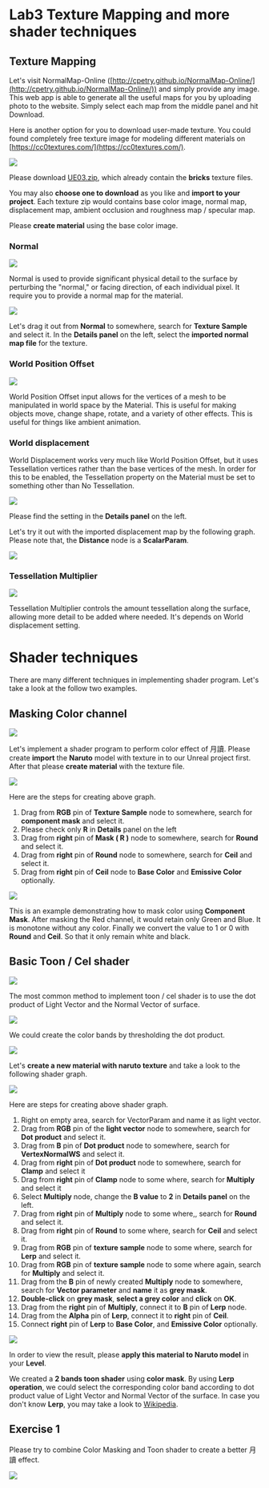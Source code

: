 # Lab3 Texture Mapping and more shader techniques

## Texture Mapping

Let's visit NormalMap-Online ([http://cpetry.github.io/NormalMap-Online/](http://cpetry.github.io/NormalMap-Online/)) and simply provide any image. This web app is able to generate all the useful maps for you by uploading photo to the website. Simply select each map from the middle panel and hit Download. 

Here is another option for you to download user-made texture. You could found completely free texture image for modeling different materials on [https://cc0textures.com/](https://cc0textures.com/).

![](https://raw.githubusercontent.com/hkbu-kennycheng/uelabs/master/lab2/Search%20Results%20on%20CC0%20Textures%20-%20Google%20Chrome%205_8_2020%208_31_25%20am.png)

<!-- <iframe src="https://cc0textures.com/list?sort=Popular" style="width:100%; height:500px" border=0></iframe> -->

Please download [UE03.zip](https://raw.githubusercontent.com/hkbu-kennycheng/uelabs/master/lab3/UE03.zip), which already contain the **bricks** texture files.

You may also **choose one to download** as you like and **import to your project**. Each texture zip would contains base color image, normal map, displacement map, ambient occlusion and roughness map / specular map.

Please **create material** using the base color image. 

### Normal

![](https://docs.unrealengine.com/Images/Resources/ContentExamples/MaterialNodes/1_9/1_9_Normal.webp)

Normal is used to provide significant physical detail to the surface by perturbing the "normal," or facing direction, of each individual pixel. It require you to provide a normal map for the material.

![](https://raw.githubusercontent.com/hkbu-kennycheng/uelabs/master/lab2/Bricks051_2K_Color_Mat%205_8_2020%209_23_41%20am.png)

Let's drag it out from **Normal** to somewhere, search for **Texture Sample** and select it. In the **Details panel** on the left, select the **imported normal map file** for the texture.


### World Position Offset

![](https://docs.unrealengine.com/Images/Resources/ContentExamples/MaterialNodes/1_10/1_10_WPO.webp)

World Position Offset input allows for the vertices of a mesh to be manipulated in world space by the Material. This is useful for making objects move, change shape, rotate, and a variety of other effects. This is useful for things like ambient animation.

### World displacement

World Displacement works very much like World Position Offset, but it uses Tessellation vertices rather than the base vertices of the mesh. In order for this to be enabled, the Tessellation property on the Material must be set to something other than No Tessellation.

![](https://raw.githubusercontent.com/hkbu-kennycheng/uelabs/master/lab2/tessellation.png)

Please find the setting in the **Details panel** on the left.

Let's try it out with the imported displacement map by the following graph. Please note that, the **Distance** node is a **ScalarParam**.

![](https://docs.unrealengine.com/Images/Engine/Rendering/Materials/MaterialInputs/DisplacementNetwork.webp)

### Tessellation Multiplier

![](https://docs.unrealengine.com/Images/Resources/ContentExamples/MaterialNodes/1_12/1_12_TessMult.webp)

Tessellation Multiplier controls the amount tessellation along the surface, allowing more detail to be added where needed. It's depends on World displacement setting.


# Shader techniques

There are many different techniques in implementing shader program. Let's take a look at the follow two examples.

## Masking Color channel

![](https://p1.pstatp.com/large/pgc-image/4ed1b6cea47f4a228a5b707a5a839dc3)

Let's  implement a shader program to perform color effect of 月讀. Please create **import** the **Naruto** model with texture in to our Unreal project first. After that please **create material** with the texture file.

![](https://raw.githubusercontent.com/hkbu-kennycheng/uelabs/master/lab3/naruto-texture_Mat1%207_8_2020%206_48_11%20am.png)

Here are the steps for creating above graph.

1. Drag from **RGB** pin of **Texture Sample** node to somewhere, search for **component mask** and select it.
2. Please check only **R** in **Details** panel on the left
3. Drag from **right** pin of **Mask ( R )** node to somewhere, search for **Round** and select it.
4. Drag from **right** pin of **Round** node to somewhere, search for **Ceil** and select it.
5. Drag from **right** pin of **Ceil** node to **Base Color** and **Emissive Color** optionally.

![](https://github.com/hkbu-kennycheng/uelabs/blob/master/lab3/MyProject6%20-%20Unreal%20Editor%207_8_2020%207_07_35%20am.png?raw=true)

This is an example demonstrating how to mask color using **Component Mask**. After masking the Red channel, it would retain only Green and Blue. It is monotone without any color. Finally we convert the value to 1 or 0 with **Round** and **Ceil**. So that it only remain white and black.

## Basic Toon / Cel shader

![](https://i.kinja-img.com/gawker-media/image/upload/t_original/fphocokn4ieej96zh9ai.jpg)

The most common method to implement toon / cel shader is to use the dot product of Light Vector and the Normal Vector of surface.

![](https://koenig-media.raywenderlich.com/uploads/2018/02/unreal-engine-cel-shading-06.jpg)

We could create the color bands by thresholding the dot product.

![](https://koenig-media.raywenderlich.com/uploads/2018/02/unreal-engine-cel-shading-07.jpg)

Let's **create a new material with naruto texture** and take a look to the following shader graph.

![](https://raw.githubusercontent.com/hkbu-kennycheng/uelabs/master/lab3/naruto-texture_Mat_tone%207_8_2020%2010_00_57%20am.png?raw=true")

Here are steps for creating above shader graph.

1. Right on empty area, search for VectorParam and name it as light vector.
2. Drag from **RGB** pin of the **light vector** node to somewhere, search for **Dot product** and select it.
3. Drag from **B** pin of **Dot product** node to somewhere, search for **VertexNormalWS** and select it.
4. Drag from **right** pin of **Dot product** node to somewhere, search for **Clamp** and select it
5. Drag from **right** pin of **Clamp** node to some where, search for **Multiply** and select it
6. Select **Multiply** node, change the **B value** to **2** in **Details panel** on the left.
7. Drag from **right** pin of **Multiply** node to some where,, search for **Round** and select it.
8.  Drag from **right** pin of **Round** to some where, search for **Ceil** and select it.
9. Drag from **RGB** pin of **texture sample** node to some where, search for **Lerp** and select it.
10. Drag from **RGB** pin of **texture sample** node to some where again, search for **Multiply** and select it.
11. Drag from the **B** pin of newly created **Multiply** node to somewhere, search for **Vector parameter** and **name** it as **grey mask**.
12. **Double-click** on **grey mask**, **select a grey color** and **click** on **OK**.
13. Drag from the **right** pin of **Multiply**, connect it to **B** pin of **Lerp** node.
14. Drag from the **Alpha** pin of **Lerp**, connect it to **right** pin of **Ceil**.
15. Connect **right** pin of **Lerp** to **Base Color**, and **Emissive Color** optionally.

![](https://raw.githubusercontent.com/hkbu-kennycheng/uelabs/master/lab3/MyProject6%20-%20Unreal%20Editor%207_8_2020%209_33_16%20am.png)

In order to view the result, please **apply this material to Naruto model** in your **Level**.

We created a **2 bands toon shader** using **color mask**. By using **Lerp operation**, we could select the corresponding color band according to dot product value of Light Vector and Normal Vector of the surface. In case you don't know **Lerp**, you may take a look to [Wikipedia](https://en.wikipedia.org/wiki/Linear_interpolation).

## Exercise 1

Please try to combine Color Masking and Toon shader to create a better 月讀 effect.

![](https://github.com/hkbu-kennycheng/uelabs/blob/master/lab3/MyProject6%20-%20Unreal%20Editor%207_8_2020%2010_13_49%20am.png?raw=true)

